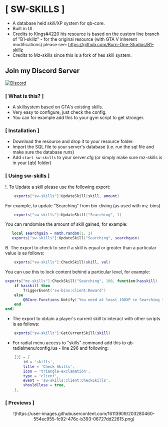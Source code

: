 
# [ SW-SKILLS ]
- A database held skill/XP system for qb-core.
- Built in UI
- Credits to Kings#4220 his resource is based on the custom line branch of "B1-skillz" - for the original resource (with GTA V inherent modifications) please see: https://github.com/Burn-One-Studios/B1-skillz
- Credits to Mz-skills since this is a fork of hes skill system.

## Join my Discord Server
[![Discord](https://img.shields.io/discord/1034349935249858662?style=for-the-badge&label=Discord%20Server)](https://discord.gg/ckYfQWDKe7)

### [ What is this? ]
- A skillsystem based on GTA's existing skills.
- Very easy to configure, just check the config.
- You can for example add this to your gym script to get stronger.

### [ Installation ]
- Download the resource and drop it to your resource folder.
- Import the SQL file to your server's database (i.e. run the sql file and make sure the database runs)
- Add ``start sw-skills`` to your server.cfg (or simply make sure mz-skills is in your [qb] folder)

### [ Using sw-skills ]
!. To Update a skill please use the following export:
```lua
    exports["sw-skills"]:UpdateSkill(skill, amount)
```
 For example, to update "Searching" from bin-diving (as used with mz-bins)
```lua
    exports["sw-skills"]:UpdateSkill("Searching", 1)
```
 You can randomise the amount of skill gained, for example:
 ```lua
    local searchgain = math.random(1, 3)
    exports["sw-skills"]:UpdateSkill("Searching", searchgain)
```
B. The export to check to see if a skill is equal or greater than a particular value is as follows:
```lua
    exports["sw-skills"]:CheckSkill(skill, val)
```

You can use this to lock content behind a particular level, for example:
```lua
exports["mz-skills"]:CheckSkill("Searching", 100, function(hasskill)
    if hasskill then
        TriggerEvent('sw-bins:client:Reward')
    else
        QBCore.Functions.Notify('You need at least 100XP in Searching to do this.', "error", 3500)
    end
end)
```

- The export to obtain a player's current skill to interact with other scripts is as follows:
```lua
    exports["sw-skillz"]:GetCurrentSkill(skill)
```

- For radial menu access to "skills" command add this to qb-radialmenu/config.lua - line 296 and following:
```lua
    [3] = {
        id = 'skills',
        title = 'Check Skills',
        icon = 'triangle-exclamation',
        type = 'client',
        event = 'sw-skills:client:CheckSkills',
        shouldClose = true,
    },
```

### [ Previews ]

<p align="center">
!(https://user-images.githubusercontent.com/16113909/203280460-554ec955-fc92-476c-b393-06727dd22615.png)

</p>
